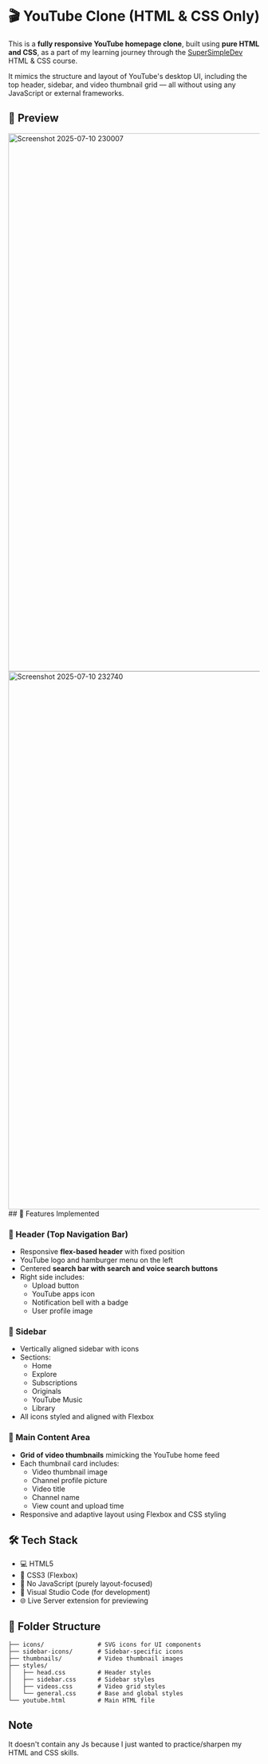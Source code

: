# 🎬 YouTube Clone (HTML & CSS Only)

This is a **fully responsive YouTube homepage clone**, built using **pure HTML and CSS**, as a part of my learning journey through the [SuperSimpleDev](https://www.youtube.com/@SuperSimpleDev) HTML & CSS course.

It mimics the structure and layout of YouTube's desktop UI, including the top header, sidebar, and video thumbnail grid — all without using any JavaScript or external frameworks.

## 📸 Preview
<img width="1918" height="1079" alt="Screenshot 2025-07-10 230007" src="https://github.com/user-attachments/assets/b7e3e019-681b-442b-8224-51ec940b1b0e" />
<img width="1919" height="1079" alt="Screenshot 2025-07-10 232740" src="https://github.com/user-attachments/assets/d01cbebc-f833-4ed1-bbba-cd0ffbb32199" />
## 🚀 Features Implemented

### 🔷 Header (Top Navigation Bar)
- Responsive **flex-based header** with fixed position
- YouTube logo and hamburger menu on the left
- Centered **search bar with search and voice search buttons**
- Right side includes:
  - Upload button
  - YouTube apps icon
  - Notification bell with a badge
  - User profile image

### 🔷 Sidebar
- Vertically aligned sidebar with icons
- Sections:
  - Home
  - Explore
  - Subscriptions
  - Originals
  - YouTube Music
  - Library
- All icons styled and aligned with Flexbox

### 🔷 Main Content Area
- **Grid of video thumbnails** mimicking the YouTube home feed
- Each thumbnail card includes:
  - Video thumbnail image
  - Channel profile picture
  - Video title
  - Channel name
  - View count and upload time
- Responsive and adaptive layout using Flexbox and CSS styling

## 🛠️ Tech Stack

- 💻 HTML5
- 🎨 CSS3 (Flexbox)
- 🧠 No JavaScript (purely layout-focused)
- 📂 Visual Studio Code (for development)
- 🌐 Live Server extension for previewing

## 📁 Folder Structure

```plaintext
├── icons/               # SVG icons for UI components
├── sidebar-icons/       # Sidebar-specific icons
├── thumbnails/          # Video thumbnail images
├── styles/
│   ├── head.css         # Header styles
│   ├── sidebar.css      # Sidebar styles
│   ├── videos.css       # Video grid styles
│   └── general.css      # Base and global styles
└── youtube.html         # Main HTML file

```
## Note
It doesn't contain any Js because I just wanted to practice/sharpen my HTML and CSS skills.
